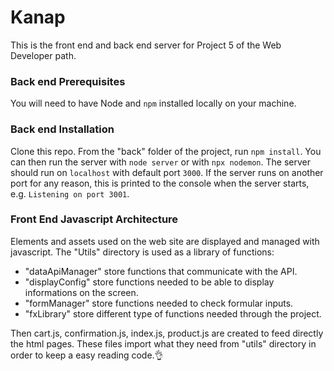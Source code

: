 # Kanap #

This is the front end and back end server for Project 5 of the Web Developer path.

### Back end Prerequisites ###

You will need to have Node and `npm` installed locally on your machine.

### Back end Installation ###

Clone this repo. From the "back" folder of the project, run `npm install`. You 
can then run the server with `node server` or with `npx nodemon`. 
The server should run on `localhost` with default port `3000`. If the
server runs on another port for any reason, this is printed to the
console when the server starts, e.g. `Listening on port 3001`.


### Front End Javascript Architecture ###

Elements and assets used on the web site are displayed and managed with javascript. 
The "Utils" directory is used as a library of functions: 
- "dataApiManager" store functions that communicate with the API.
- "displayConfig" store functions needed to be able to display informations on the screen.
- "formManager" store functions needed to check formular inputs.
- "fxLibrary" store different type of functions needed through the project.

Then cart.js, confirmation.js, index.js, product.js are created to feed directly the html pages.
These files import what they need from "utils" directory in order to keep a easy reading code.👌 